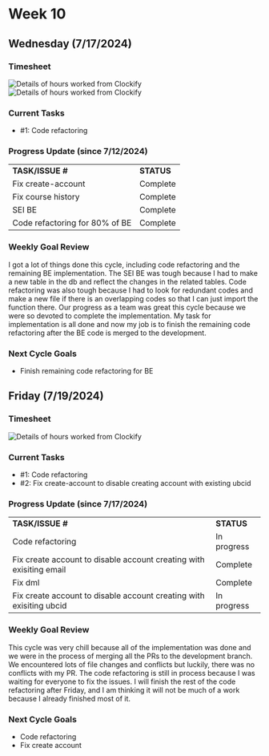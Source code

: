 


# Week 10

## Wednesday (7/17/2024)

### Timesheet
![Details of hours worked from Clockify](https://github.com/UBCO-COSC499-Summer-2024/team-6-capstone-team_6ix/blob/Subaru-weekly-logs-for-Week-10-Cycle1/docs/weekly%20logs/Subaru%20Sakashita/ClockifyImages/COSC499_Clockify_W10_C1_1.png)
![Details of hours worked from Clockify](https://github.com/UBCO-COSC499-Summer-2024/team-6-capstone-team_6ix/blob/Subaru-weekly-logs-for-Week-10-Cycle1/docs/weekly%20logs/Subaru%20Sakashita/ClockifyImages/COSC499_Clockify_W10_C1_2.png)
### Current Tasks
  * #1: Code refactoring
### Progress Update (since 7/12/2024)
<table>
    <tr>
        <td><strong>TASK/ISSUE #</strong>
        </td>
        <td><strong>STATUS</strong>
        </td>
    </tr>
    <tr>
        <!-- Task/Issue # -->
        <td>Fix create-account
        </td>
        <!-- Status -->
        <td>Complete
        </td>
    </tr>
    <tr>
        <!-- Task/Issue # -->
        <td> Fix course history
        </td>
        <!-- Status -->
        <td>Complete
        </td>
    </tr>
    <tr>
        <!-- Task/Issue # -->
        <td> SEI BE
        </td>
        <!-- Status -->
        <td>Complete
        </td>
    </tr>
    <tr>
        <!-- Task/Issue # -->
        <td>Code refactoring for 80% of BE
        </td>
        <!-- Status -->
        <td>Complete
        </td>
    </tr>
   
</table>

### Weekly Goal Review
I got a lot of things done this cycle, including code refactoring and the remaining BE implementation. The SEI BE was tough
because I had to make a new table in the db and reflect the changes in the related tables. 
Code refactoring was also tough because I had to look for redundant codes and make a new file if there is an overlapping codes so that
I can just import the function there. 
Our progress as a team was great this cycle because we were so devoted to complete the implementation. My task for implementation is all done
and now my job is to finish the remaining code refactoring after the BE code is merged to the development. 
### Next Cycle Goals
  * Finish remaining code refactoring for BE

<!--------------------------------------------------------------------------------------------------------------------------------------------------------------------------------------------->
## Friday (7/19/2024)

### Timesheet
![Details of hours worked from Clockify](https://github.com/UBCO-COSC499-Summer-2024/team-6-capstone-team_6ix/blob/Subaru-weekly-logs-for-Week-10-Cycle2/docs/weekly%20logs/Subaru%20Sakashita/ClockifyImages/COSC499_Clockify_W10_C2.png)

### Current Tasks
  * #1: Code refactoring
  * #2: Fix create-account to disable creating account with existing ubcid
### Progress Update (since 7/17/2024)
<table>
    <tr>
        <td><strong>TASK/ISSUE #</strong>
        </td>
        <td><strong>STATUS</strong>
        </td>
    </tr>
    <tr>
        <!-- Task/Issue # -->
        <td> Code refactoring
        </td>
        <!-- Status -->
        <td> In progress
        </td>
    </tr>
    <tr>
       <td> Fix create account to disable account creating with exisiting email
        </td>
        <!-- Status -->
        <td> Complete
        </td>
    </tr>
     <tr>
       <td> Fix dml
        </td>
        <!-- Status -->
        <td> Complete
        </td>
    </tr>
       <tr>
       <td> Fix create account to disable account creating with exisiting ubcid
        </td>
        <!-- Status -->
        <td> In progress
        </td>
    </tr>


</table>

### Weekly Goal Review
This cycle was very chill because all of the implementation was done and we were in the process of merging all the PRs to the development branch. We encountered lots of file changes and conflicts but luckily, there was no conflicts with my PR.
The code refactoring is still in process because I was waiting for everyone to fix the issues. I will finish the rest of the code refactoring after Friday, and I am thinking it will not be much of a work because I already finished most of it. 
### Next Cycle Goals
  * Code refactoring
  * Fix create account
